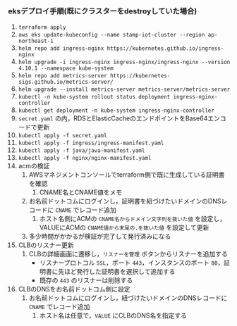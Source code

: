 ### eksデプロイ手順(既にクラスターをdestroyしていた場合)
1. `terraform apply`
2. `aws eks update-kubeconfig --name stamp-iot-cluster --region ap-northeast-1`
3. `helm repo add ingress-nginx https://kubernetes.github.io/ingress-nginx`
4. `helm upgrade -i ingress-nginx ingress-nginx/ingress-nginx --version 4.10.1 --namespace kube-system`
5. `helm repo add metrics-server https://kubernetes-sigs.github.io/metrics-server/`
6. `helm upgrade --install metrics-server metrics-server/metrics-server`
7. `kubectl -n kube-system rollout status deployment ingress-nginx-controller`
8. `kubectl get deployment -n kube-system ingress-nginx-controller`
9. `secret.yaml` の内，RDSとElasticCacheのエンドポイントをBase64エンコードで更新
10. `kubectl apply -f secret.yaml`
11. `kubectl apply -f ingress/ingress-manifest.yaml`
12. `kubectl apply -f java/java-manifest.yaml`
13. `kubectl apply -f nginx/nginx-manifest.yaml`
14. acmの検証
    1. AWSマネジメントコンソールでterraform側で既に生成している証明書を確認
       1. CNAME名とCNAME値をメモ
    2. お名前ドットコムにログインし，証明書を紐づけたいドメインのDNSレコードに `CNAME` でレコード追加
       1. ホスト名側にACMの `CNAME名からドメイン文字列を抜いた値` を設定し，VALUEにACMの `CNAME値から末尾の.を抜いた値` を設定して更新
    3. 多少時間がかかるが検証が完了して発行済みになる
15. CLBのリスナー更新
    1. CLBの詳細画面に遷移し，`リスナーを管理` ボタンからリスナーを追加する
        *  リスナープロトコル `SSL`，ポート `443`，インスタンスのポート `80`，証明書に先ほど発行した証明書を選択して追加する
          * 既存の `443` のリスナーは削除する
16. CLBのDNSをお名前ドットコム側に設定
    1.  お名前ドットコムにログインし，紐づけたいドメインのDNSレコードに `CNAME` でレコード追加
        1.  ホスト名は任意で，`VALUE` にCLBのDNS名を指定する